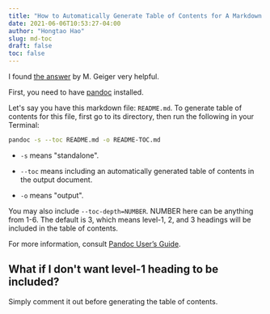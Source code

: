 ```yaml
---
title: "How to Automatically Generate Table of Contents for A Markdown File"
date: 2021-06-06T10:53:27-04:00
author: "Hongtao Hao"
slug: md-toc
draft: false
toc: false
---
```


I found [the answer](https://stackoverflow.com/a/42249534) by M. Geiger very helpful. 

First, you need to have [pandoc](https://pandoc.org/installing.html) installed. 

Let's say you have this markdown file: `README.md`. To generate table of contents for this file, first go to its directory, then run the following in your Terminal:

```bash
pandoc -s --toc README.md -o README-TOC.md
```

- `-s` means "standalone". 

- `--toc` means including an automatically generated table of contents in the output document. 

- `-o` means "output".

You may also include `--toc-depth=NUMBER`. NUMBER here can be anything from 1-6. The default is 3, which means level-1, 2, and 3 headings will be included in the table of contents. 

For more information, consult [Pandoc User’s Guide](https://pandoc.org/MANUAL.html).

## What if I don't want level-1 heading to be included?

Simply comment it out before generating the table of contents.